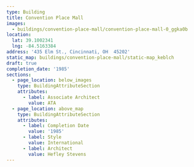```yaml
---
type: Building
title: Convention Place Mall
images:
  - buildings/convention-place-mall/convention-place-mall-0_ggka0b
location:
  lat: 39.1002341
  lng: -84.5163384
address: '435 Elm St., Cincinnati, OH  45202'
static_map: buildings/convention-place-mall/static-map_keblch
draft: true
completion_date: '1985'
sections:
  - page_location: below_images
    type: BuildingAttributeSection
    attributes:
      - label: Associate Architect
        value: ATA
  - page_location: above_map
    type: BuildingAttributeSection
    attributes:
      - label: Completion Date
        value: '1985'
      - label: Style
        value: International
      - label: Architect
        value: Hefley Stevens
---
```

